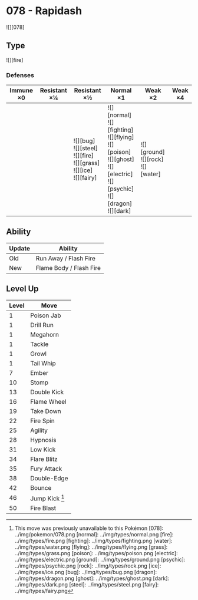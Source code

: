 # 078 - Rapidash
![][078]

## Type

![][fire]

### Defenses

Immune ×0 | Resistant ×¼ | Resistant ×½                                                                         | Normal ×1                                                                                                                                         | Weak ×2                                      | Weak ×4 | 
---       | ---          | ---                                                                                  | ---                                                                                                                                               | ---                                          | ---     | 
          |              | ![][bug]<br> ![][steel]<br> ![][fire]<br> ![][grass]<br> ![][ice]<br> ![][fairy]<br> | ![][normal]<br> ![][fighting]<br> ![][flying]<br> ![][poison]<br> ![][ghost]<br> ![][electric]<br> ![][psychic]<br> ![][dragon]<br> ![][dark]<br> | ![][ground]<br> ![][rock]<br> ![][water]<br> |         | 

## Ability

Update | Ability                 | 
---    | ---                     | 
Old    | Run Away / Flash Fire   | 
New    | Flame Body / Flash Fire | 

## Level Up

Level | Move           | 
---   | ---            | 
1     | Poison Jab     | 
1     | Drill Run      | 
1     | Megahorn       | 
1     | Tackle         | 
1     | Growl          | 
1     | Tail Whip      | 
7     | Ember          | 
10    | Stomp          | 
13    | Double Kick    | 
16    | Flame Wheel    | 
19    | Take Down      | 
22    | Fire Spin      | 
25    | Agility        | 
28    | Hypnosis       | 
31    | Low Kick       | 
34    | Flare Blitz    | 
35    | Fury Attack    | 
38    | Double-Edge    | 
42    | Bounce         | 
46    | Jump Kick [^1] | 
50    | Fire Blast     | 

[^1]: This move was previously unavailable to this Pokémon
[078]: ../img/pokemon/078.png
[normal]: ../img/types/normal.png
[fire]: ../img/types/fire.png
[fighting]: ../img/types/fighting.png
[water]: ../img/types/water.png
[flying]: ../img/types/flying.png
[grass]: ../img/types/grass.png
[poison]: ../img/types/poison.png
[electric]: ../img/types/electric.png
[ground]: ../img/types/ground.png
[psychic]: ../img/types/psychic.png
[rock]: ../img/types/rock.png
[ice]: ../img/types/ice.png
[bug]: ../img/types/bug.png
[dragon]: ../img/types/dragon.png
[ghost]: ../img/types/ghost.png
[dark]: ../img/types/dark.png
[steel]: ../img/types/steel.png
[fairy]: ../img/types/fairy.png
